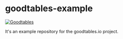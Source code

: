# goodtables-example

[![Goodtables](http://staging.goodtables.io/badge/github/frictionlessdata/example-goodtables.io.svg)](http://staging.goodtables.io/github/repo/frictionlessdata/example-goodtables.io)

It's an example repository for the goodtables.io project.
